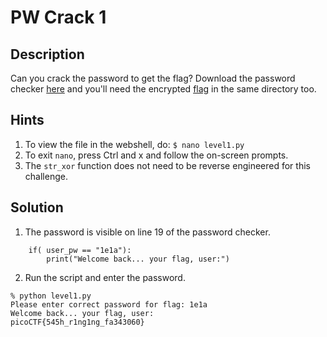 # PW Crack 1
## Description
Can you crack the password to get the flag? Download the password checker [here](level1.py) and you'll need the encrypted [flag](level1.flag.txt.enc) in the same directory too.
## Hints
1. To view the file in the webshell, do: ```$ nano level1.py```
2. To exit ```nano```, press Ctrl and x and follow the on-screen prompts.
3. The ```str_xor``` function does not need to be reverse engineered for this challenge.
## Solution
1. The password is visible on line 19 of the password checker.
```
    if( user_pw == "1e1a"):
        print("Welcome back... your flag, user:")
```
2. Run the script and enter the password.
```
% python level1.py
Please enter correct password for flag: 1e1a
Welcome back... your flag, user:
picoCTF{545h_r1ng1ng_fa343060}
```
